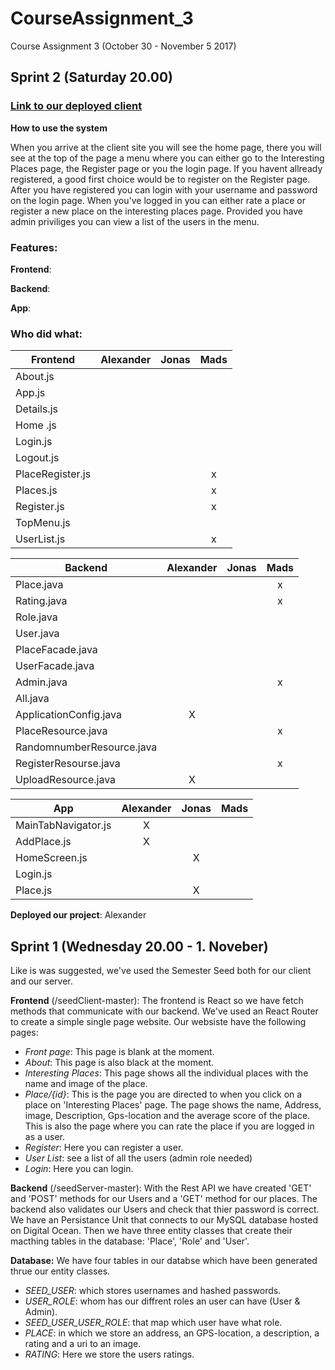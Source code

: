 # CourseAssignment_3
Course Assignment 3 (October 30 - November 5 2017)

## Sprint 2 (Saturday 20.00)
### [Link to our deployed client](https://ca3.cph-an178.dk/#/)

**How to use the system**

When you arrive at the client site you will see the home page, there you will see at the top of the page a menu where you can either go to the Interesting Places page, the Register page or you the login page. If you havent allready registered, a good first choice would be to register on the Register page. After you have registered you can login with your username and password on the login page. When you've logged in you can either rate a place or register a new place on the interesting places page. Provided you have admin priviliges you can view a list of the users in the menu.   

### Features: 

**Frontend**: 

**Backend**:

**App**:

### Who did what:

|Frontend         |Alexander|Jonas|Mads|
|-----------------|:-------:|:---:|:--:|
|About.js         |         |     |     |
|App.js           |         |     |     |
|Details.js       |         |     |     |
|Home .js         |         |     |     |
|Login.js         |         |     |     |
|Logout.js        |         |     |     |
|PlaceRegister.js |         |     |  x  |
|Places.js        |         |     |  x  |
|Register.js      |         |     |  x  |
|TopMenu.js       |         |     |     |
|UserList.js      |         |     |  x  |


|Backend                  |Alexander|Jonas|Mads|
|-------------------------|:-------:|:---:|:--:|
|Place.java               |         |     |  x  |
|Rating.java              |         |     |  x  |
|Role.java                |         |     |     |
|User.java                |         |     |     |
|PlaceFacade.java         |         |     |     |
|UserFacade.java          |         |     |     |
|Admin.java               |         |     |  x  |
|All.java                 |         |     |     |
|ApplicationConfig.java   |    X    |     |     |
|PlaceResource.java       |         |     |  x  |
|RandomnumberResource.java|         |     |     |
|RegisterResourse.java    |         |     |  x  |
|UploadResource.java      |    X    |     |     |

|App                |Alexander|Jonas|Mads|
|-------------------|:-------:|:---:|:--:|
|MainTabNavigator.js|    X    |     |    |
|AddPlace.js        |    X    |     |    |
|HomeScreen.js      |         |  X  |    |
|Login.js           |         |     |    |
|Place.js           |         |  X  |    |


**Deployed our project**: Alexander

## Sprint 1 (Wednesday 20.00 - 1. Noveber)
Like is was suggested, we've used the Semester Seed both for our client and our server.

**Frontend** (/seedClient-master): The frontend is React so we have fetch methods that communicate with our backend. We've used an React Router to create a simple single page website. Our websiste have the following pages:
- *Front page*: This page is blank at the moment.
- *About*: This page is also black at the moment.
- *Interesting Places*: This page shows all the individual places with the name and image of the place. 
- *Place/{id}*: This is the page you are directed to when you click on a place on 'Interesting Places' page. The page shows the name, Address, image, Description, Gps-location and the average score of the place. This is also the page where you can rate the place if you are logged in as a user.
- *Register*: Here you can register a user. 
- *User List*: see a list of all the users (admin role needed)
- *Login*: Here you can login. 


**Backend** (/seedServer-master): With the Rest API we have created 'GET' and 'POST' methods for our Users and a 'GET' method for our places. The backend also validates our Users and check that thier password is correct.     
We have an Persistance Unit that connects to our MySQL database hosted on Digital Ocean. Then we have three entity classes that create their macthing tables in the database: 'Place', 'Role' and 'User'.  

**Database:** We have four tables in our databse which have been generated thrue our entity classes. 
- *SEED_USER*: which stores usernames and hashed passwords. 
- *USER_ROLE*: whom has our diffrent roles an user can have (User & Admin). 
- *SEED_USER_USER_ROLE*: that map which user have what role. 
- *PLACE*: in which we store an address, an GPS-location, a description, a rating and a uri to an image.
- *RATING*: Here we store the users ratings.
